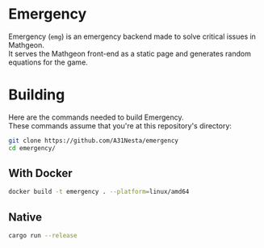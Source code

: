 # Emergency

Emergency (`emg`) is an emergency backend made to solve
critical issues in Mathgeon.  
It serves the Mathgeon front-end as a static page and
generates random equations for the game.

# Building

Here are the commands needed to build Emergency.  
These commands assume that you're at this repository's
directory:

```bash
git clone https://github.com/A31Nesta/emergency
cd emergency/
```

## With Docker

```bash
docker build -t emergency . --platform=linux/amd64
```

## Native

```bash
cargo run --release
```